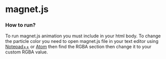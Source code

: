 # magnet.js

### How to run?
To run magnet.js animation you must include <canvas id="canvas"></canvas> in your html body.
To change the particle color you need to open magnet.js file in your text editor using [Notepad++](https://notepad-plus-plus.org/) or [Atom](https://atom.io/) then find the RGBA section then change it to your custom RGBA value.
